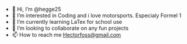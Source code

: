 - 👋 Hi, I’m @hegge25
- 👀 I’m interested in Coding and i love motorsports. Especialy Formel 1
- 🌱 I’m currently learning LaTex for school use
- 💞️ I’m looking to collaborate on any fun projects
- 📫 How to reach me Hectorfoss@gmail.com

<!---
hegge25/hegge25 is a ✨ special ✨ repository because its `README.md` (this file) appears on your GitHub profile.
You can click the Preview link to take a look at your changes.
--->
